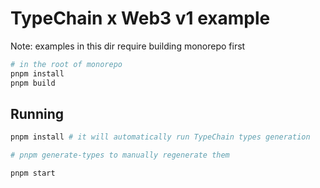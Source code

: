 # TypeChain x Web3 v1 example

Note: examples in this dir require building monorepo first

```sh
# in the root of monorepo
pnpm install
pnpm build
```

## Running

```sh
pnpm install # it will automatically run TypeChain types generation

# pnpm generate-types to manually regenerate them

pnpm start
```
